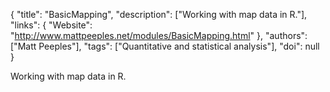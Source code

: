{
  "title": "BasicMapping",
  "description": ["Working with map data in R."],
  "links": {
    "Website": "http://www.mattpeeples.net/modules/BasicMapping.html"
  },
  "authors": ["Matt Peeples"],
  "tags": ["Quantitative and statistical analysis"],
  "doi": null
}

<!-- Generated by csv2md.R – do not edit by hand -->

Working with map data in R.